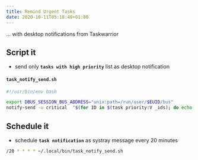 ```yaml
---
title: Remind Urgent Tasks
date: 2020-10-11T05:18:49+01:00
---
```

... with desktop notifications from Taskwarrior

## Script it ##

* send only **`tasks with high priority`** list as desktop notification

#### **`task_notify_send.sh`**
```bash
#!/usr/bin/env bash

export DBUS_SESSION_BUS_ADDRESS="unix:path=/run/user/$EUID/bus"
notify-send -u critical  "$(for ID in $(task priority:V _ids); do echo [$ID]$(task $ID export | jq -r '.[].description') ; done)"
```

## Schedule it ##

* schedule **`task notification`** as systray message every 20 minutes

```bash
/20 * * * * ~/.local/bin/task_notify_send.sh
```


